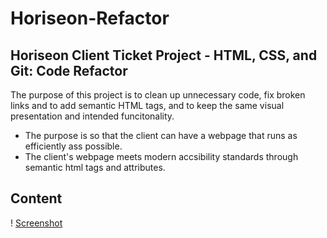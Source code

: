 # Horiseon-Refactor 

## Horiseon Client Ticket Project - HTML, CSS, and Git: Code Refactor

The purpose of this project is to clean up unnecessary code, fix broken links and to add semantic HTML tags, and to keep the same visual presentation and intended funcitonality.

- The purpose is so that the client can have a webpage that runs as efficiently ass possible.
- The client's webpage meets modern accsibility standards through semantic html tags and attributes.

## Content

! [Screenshot](https://github.com/TGold90/Horiseon-Refactor/blob/main/assets/images/screenshot2022-06-12.png)